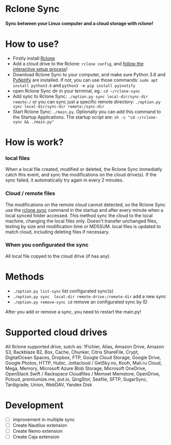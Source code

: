 # Rclone Sync
#### Sync between your Linux computer and a cloud storage with rclone!

# How to use?
- Firstly install [Rclone](https://rclone.org/downloads/)
- Add a cloud drive to the Rclone: `rclone config`, and [follow the interactive setup process](https://rclone.org/docs/)!
- Download Rclone Sync to your computer, and make sure Python 3.6 and [PyNotify](https://github.com/seb-m/pyinotify) are installed. If not, you can use those commands: `sudo apt install python3.6` and `python3 -m pip install pyinotify`
- open Rclone Sync dir in your terminal, eg.: `cd ~/rclone-sync`
- Add sync to Rclone Sync: `./option.py sync local-dir/sync-dir remote:/` or you can sync just a specific remote directory:  `./option.py sync local-dir/sync-dir remote:/sync-dir`
- Start Rclone Sync: `./main.py`. Optionally you can add this command to the Startup Applications. The startup script are: `sh -c "cd ~/rclone-sync && ./main.py"`

# How is work?
### local files
When a local file created, modified or deleted, the Rclone Sync immediatly catch this event, and sync the modifications on the cloud drive(s).
If the sync failed, it automatically try again in every 2 minutes.
### Cloud / remote files
The modifications on the remote cloud cannot detected, so the Rclone Sync use the [rclone sync](https://rclone.org/commands/rclone_sync/) command in the startup and after every minute when a local synced folder accessed. This method sync the cloud to the local machine, changing the local files only. Doesn't transfer unchanged files, testing by size and modification time or MD5SUM. local files is updated to match cloud, including deleting files if necessary.
### When you configurated the sync
All local file copyed to the cloud drive (if has any).


# Methods
- `./option.py list-sync` list configurated sync(s)
- `./option.py sync  local-dir remote-drive:/remote-dir` add a new sync
- `./option.py remove-sync id` remove an configurated sync by ID

After you add or remove a sync, you need to restart the main.py!

# Supported cloud drives
All Rclone supported drive, sutch as: 
1Fichier,
Alias,
Amazon Drive,
Amazon S3,
Backblaze B2,
Box,
Cache,
Chunker,
Citrix ShareFile,
Crypt,
DigitalOcean Spaces,
Dropbox,
FTP,
Google Cloud Storage,
Google Drive,
Google Photos,
HTTP,
Hubic,
Jottacloud / GetSky.no,
Koofr,
Mail.ru Cloud,
Mega,
Memory,
Microsoft Azure Blob Storage,
Microsoft OneDrive,
OpenStack Swift / Rackspace Cloudfiles / Memset Memstore,
OpenDrive,
Pcloud,
premiumize.me,
put.io,
QingStor,
Seafile,
SFTP,
SugarSync,
Tardigrade,
Union,
WebDAV,
Yandex Disk

# Development
- [ ] improvement in multiple sync
- [ ] Create Nautilus extension
- [ ] Create Nemo extension
- [ ] Create Caja extension
